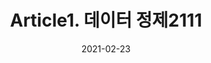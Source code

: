 ---
title:  "Article1. 데이터 정제2111"

categories:
  - 빅데이터 분석 기사
tags: 
  - Part2. 빅데이터 탐색
  - Chapter1. 데이터 전처리
  - Section1. 데이터 정제
  - Article1. 데이터 정제

toc: true
toc_sticky: true
 
date: 2021-02-23
last_modified_at: 2021-02-25
---